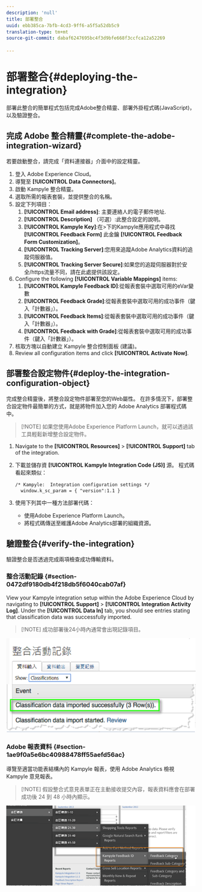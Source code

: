 ```yaml
---
description: 'null'
title: 部署整合
uuid: ebb385ca-7bfb-4cd3-9ff6-a5f5a52db5c9
translation-type: tm+mt
source-git-commit: dabaf6247695bc4f3d9bfe668f3ccfca12a52269

---
```



# 部署整合{#deploying-the-integration}

部署此整合的簡單程式包括完成Adobe整合精靈、部署外掛程式碼(JavaScript)，以及驗證整合。

## 完成 Adobe 整合精靈{#complete-the-adobe-integration-wizard}

若要啟動整合，請完成「資料連接器」介面中的設定精靈。

1. 登入 Adobe Experience Cloud。
1. 導覽至 **[!UICONTROL Data Connectors]**。
1. 啟動 Kampyle 整合精靈。
1. 選取所需的報表套裝，並提供整合的名稱。
1. 設定下列項目：
   1. **[!UICONTROL Email address]**: 主要連絡人的電子郵件地址.
   1. **[!UICONTROL Description]** （可選）:此整合設定的說明。
   1. **[!UICONTROL Kampyle Key]**:在>下的Kampyle應用程式中尋找 **[!UICONTROL Feedback Form]** 此金鑰 **[!UICONTROL Feedback Form Customization]**。
   1. **[!UICONTROL Tracking Server]**:您用來追蹤Adobe Analytics資料的追蹤伺服器值。
   1. **[!UICONTROL Tracking Server Secure]**:如果您的追蹤伺服器對於安全/https流量不同，請在此處提供該設定。
1. Configure the following **[!UICONTROL Variable Mappings]** items:
   1. **[!UICONTROL Kampyle Feedback ID]**:從報表套裝中選取可用的eVar變數
   1. **[!UICONTROL Feedback Grade]**:從報表套裝中選取可用的成功事件（鍵入「計數器」）。
   1. **[!UICONTROL Feedback Items]**:從報表套裝中選取可用的成功事件（鍵入「計數器」）。
   1. **[!UICONTROL Feedback with Grade]**:從報表套裝中選取可用的成功事件（鍵入「計數器」）。
1. 核取方塊以自動建立 Kampyle 整合控制面板 (建議)。
1. Review all configuration items and click **[!UICONTROL Activate Now]**.

## 部署整合設定物件{#deploy-the-integration-configuration-object}

完成整合精靈後，將整合設定物件部署至您的Web屬性。 在許多情況下，部署整合設定物件最簡單的方式，就是將物件加入您的 Adobe Analytics 部署程式碼中。

>[!NOTE] 如果您使用Adobe Experience Platform Launch，就可以透過該工具輕鬆新增整合設定物件。

1. Navigate to the **[!UICONTROL Resources]** > **[!UICONTROL Support]** tab of the integration.
1. 下載並儲存資 **[!UICONTROL Kampyle Integration Code (JS)]** 源。 程式碼看起來類似：

   ```
   /* Kampyle:  Integration configuration settings */
     window.k_sc_param = { "version":1.1 }
   ```

1. 使用下列其中一種方法部署代碼：

   * 使用Adobe Experience Platform Launch。
   * 將程式碼傳送至維護Adobe Analytics部署的組織資源。

## 驗證整合{#verify-the-integration}

驗證整合是否透過完成兩項檢查成功傳輸資料。

### 整合活動記錄 {#section-0472df9180db4f218db5f6040cab07af}

View your Kampyle integration setup within the Adobe Experience Cloud by navigating to **[!UICONTROL Support]** > **[!UICONTROL Integration Activity Log]**. Under the **[!UICONTROL Data In]** tab, you should see entries stating that classification data was successfully imported.

>[!NOTE] 成功部署後24小時內通常會出現記錄項目。

![整合活動記錄](assets/integration_activity_log.png)

### Adobe 報表資料 {#section-1ae9f0a5e6bc40988478ff55aefd56ac}

導覽至適當功能表結構內的 Kampyle 報表，使用 Adobe Analytics 檢視 Kampyle 意見報表。

>[!NOTE] 假設整合式意見表單正在主動接收提交內容，報表資料應會在部署成功後 24 到 48 小時內顯示。

![Adobe報告資料](assets/adobe_reporting_data.png)
